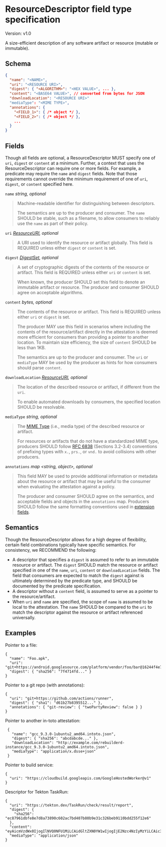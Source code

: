# ResourceDescriptor field type specification

Version: v1.0

A size-efficient description of any software artifact or resource (mutable
or immutable).

## Schema

```json
{
  "name": "<NAME>",
  "uri": "<RESOURCE URI>",
  "digest": { "<ALGORITHM>": "<HEX VALUE>", ... },
  "content": "<BASE64 VALUE>", // converted from bytes for JSON 
  "downloadLocation": "<RESOURCE URI>"
  "mediaType": "<MIME TYPE>",
  "annotations": {
    "<FIELD_1>": { /* object */ },
    "<FIELD_2>": { /* object */ },
    ...
  }
}
```

## Fields

Though all fields are optional, a ResourceDescriptor MUST specify one of `uri`,
`digest` or `content` at a minimum. Further, a context that uses the
ResourceDescriptor can require one or more fields. For example, a predicate may
require the `name` and `digest` fields. Note that those requirements cannot
override the minimum requirement of one of `uri`, `digest`, or `content`
specified here.

`name` _string, optional_

> Machine-readable identifier for distinguishing between descriptors.
>
> The semantics are up to the producer and consumer. The `name` SHOULD be
> stable, such as a filename, to allow consumers to reliably use the `name`
> as part of their policy.

`uri` _[ResourceURI], optional_

> A URI used to identify the resource or artifact globally.
> This field is REQUIRED unless either `digest` or `content` is set.

`digest` _[DigestSet], optional_

> A set of cryptographic digests of the contents of the resource or artifact.
> This field is REQUIRED unless either `uri` or `content` is set.
>
> When known, the producer SHOULD set this field to denote an immutable
> artifact or resource. The producer and consumer SHOULD agree on acceptable
> algorithms.

`content` _bytes, optional_

> The contents of the resource or artifact.
> This field is REQUIRED unless either `uri` or `digest` is set.
>
> The producer MAY use this field in scenarios where including the contents
> of the resource/artifact directly in the attestation is deemed more
> efficient for consumers than providing a pointer to another location. To
> maintain size efficiency, the size of `content` SHOULD be less than 1KB.
>
> The semantics are up to the producer and consumer. The `uri` or
> `mediaType` MAY be used by the producer as hints for how consumers should
> parse `content`.

`downloadLocation` _[ResourceURI], optional_

> The location of the described resource or artifact, if different from the
> `uri`.
>
> To enable automated downloads by consumers, the specified location SHOULD
> be resolvable.

`mediaType` _string, optional_

> The [MIME Type][] (i.e., media type) of the described resource or artifact.
>
> For resources or artifacts that do not have a standardized MIME type,
> producers SHOULD follow [RFC 6838][] (Sections 3.2-3.4) conventions of
> prefixing types with `x.`, `prs.`, or `vnd.` to avoid collisions with other
> producers.

`annotations` _map <string, object>, optional_

> This field MAY be used to provide additional information or metadata about
> the resource or artifact that may be useful to the consumer when evaluating
> the attestation against a policy.
>
> The producer and consumer SHOULD agree on the semantics, and acceptable
> fields and objects in the `annotations` map. Producers SHOULD follow the
> same formatting conventions used in [extension fields].

## Semantics

Though the ResourceDescriptor allows for a high degree of flexibility,
certain field combinations typically have specific semantics.
For consistency, we RECOMMEND the following:

-   A descriptor that specifies a `digest` is assumed to refer to an
immutable resource or artifact. The `digest` SHOULD match the resource or
artifact specified in one of the `name`, `uri`, `content` or
`downloadLocation` fields. The field that consumers are expected to match
the `digest` against is ultimately determined by the predicate type, and
SHOULD be documented by the predicate specification.
-   A descriptor without a `content` field, is assumed to serve as a
pointer to the resource/artifact.
-   When `uri` and `name` are specified, the scope of `name` is assumed to be
local to the attestation. The `name` SHOULD be compared to the `uri` to match
the descriptor against the resource or artifact referenced universally.

## Examples

Pointer to a file:

```jsonc
{
  "name": "Foo.apk",
  "uri": "git+https://android.googlesource.com/platform/vendor/foo/bar@16244f4e7524d44a8f3060905eaf9190e96e9fb0#prebuilts/Foo/Foo.apk",
  "digest": { "sha256": "7f4714fd..." }
}
```

Pointer to a git repo (with annotations):

```jsonc
{
  "uri": "git+https://github.com/actions/runner",
  "digest": { "sha1": "d61b27b8395512..." },
  "annotations": { "git-review": { "twoPartyReview": false } }
}
```

Pointer to another in-toto attestation:
  
```jsonc
 { 
   "name": "gcc_9.3.0-1ubuntu2_amd64.intoto.json",
   "digest": { "sha256": "abcdabcde..." },
   "downloadLocation": "http://example.com/rebuilderd-instance/gcc_9.3.0-1ubuntu2_amd64.intoto.json",
   "mediaType": "application/x.dsse+json"
 }
```

Pointer to build service:

```jsonc
{
  "uri": "https://cloudbuild.googleapis.com/GoogleHostedWorker@v1"
}
```

Descriptor for Tekton TaskRun:

```jsonc
{
  "uri": "https://tekton.dev/TaskRun/check/result/report",
  "digest": {
    "sha256": "ec87961dbfe8e7d8a73890c602ac7bd407b80b9e31c326beb9110bdd255f12e6"
  },
  "content": "eyAicmVzdWx0IjogIlNVQ0NFU1MiLCAidGltZXN0YW1wIjogIjE2Nzc4NzIyMzYiLCAic3VjY2Vzc2VzIjogMjIsICJmYWlsdXJlcyI6IDAsICJ3YXJuaW5ncyI6MCB9",
  "mediaType": "application/json"
}
```

[DigestSet]: digest_set.md
[MIME Type]: https://developer.mozilla.org/en-US/docs/Web/HTTP/Basics_of_HTTP/MIME_types
[RFC 6838]: https://www.rfc-editor.org/rfc/rfc6838.html#section-3.2
[ResourceURI]: field_types.md#ResourceURI
[extension fields]: ./#parsing-rules
